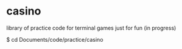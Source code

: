 # casino

library of practice code for terminal games just for fun (in progress)


$ cd Documents/code/practice/casino